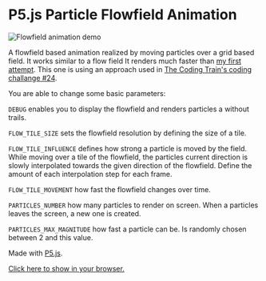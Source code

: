 # P5.js Particle Flowfield Animation

![Flowfield animation demo](demo.gif)

A flowfield based animation realized by moving particles over a grid based field. It works similar to a flow field It renders much faster than [my first attempt](https://github.com/achjaderleon/p5js-pixel-flowfield).
This one is using an approach used in [The Coding Train's coding challange #24](https://www.youtube.com/watch?v=BjoM9oKOAKY).

You are able to change some basic parameters:

`DEBUG` enables you to display the flowfield and renders particles a without trails.

`FLOW_TILE_SIZE` sets the flowfield resolution by defining the size of a tile.

`FLOW_TILE_INFLUENCE` defines how strong a particle is moved by the field. While moving over a tile of the flowfield, the particles current direction is slowly interpolated towards the given direction of the flowfield. Define the amount of each interpolation step for each frame.

`FLOW_TILE_MOVEMENT` how fast the flowfield changes over time.

`PARTICLES_NUMBER` how many particles to render on screen. When a particles leaves the screen, a new one is created.

`PARTICLES_MAX_MAGNITUDE` how fast a particle can be. Is randomly chosen between 2 and this value.

Made with [P5.js](https://p5js.org/).

[Click here to show  in your browser.](http://htmlpreview.github.io/?https://github.com/achjaderleon/p5js-particle-flowfield/blob/master/index.html)

